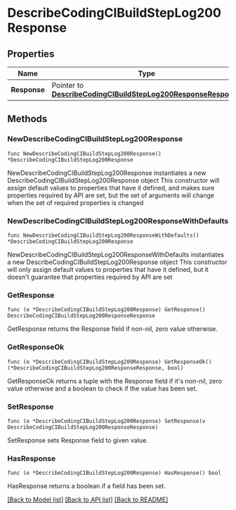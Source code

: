 # DescribeCodingCIBuildStepLog200Response

## Properties

Name | Type | Description | Notes
------------ | ------------- | ------------- | -------------
**Response** | Pointer to [**DescribeCodingCIBuildStepLog200ResponseResponse**](DescribeCodingCIBuildStepLog200ResponseResponse.md) |  | [optional] 

## Methods

### NewDescribeCodingCIBuildStepLog200Response

`func NewDescribeCodingCIBuildStepLog200Response() *DescribeCodingCIBuildStepLog200Response`

NewDescribeCodingCIBuildStepLog200Response instantiates a new DescribeCodingCIBuildStepLog200Response object
This constructor will assign default values to properties that have it defined,
and makes sure properties required by API are set, but the set of arguments
will change when the set of required properties is changed

### NewDescribeCodingCIBuildStepLog200ResponseWithDefaults

`func NewDescribeCodingCIBuildStepLog200ResponseWithDefaults() *DescribeCodingCIBuildStepLog200Response`

NewDescribeCodingCIBuildStepLog200ResponseWithDefaults instantiates a new DescribeCodingCIBuildStepLog200Response object
This constructor will only assign default values to properties that have it defined,
but it doesn't guarantee that properties required by API are set

### GetResponse

`func (o *DescribeCodingCIBuildStepLog200Response) GetResponse() DescribeCodingCIBuildStepLog200ResponseResponse`

GetResponse returns the Response field if non-nil, zero value otherwise.

### GetResponseOk

`func (o *DescribeCodingCIBuildStepLog200Response) GetResponseOk() (*DescribeCodingCIBuildStepLog200ResponseResponse, bool)`

GetResponseOk returns a tuple with the Response field if it's non-nil, zero value otherwise
and a boolean to check if the value has been set.

### SetResponse

`func (o *DescribeCodingCIBuildStepLog200Response) SetResponse(v DescribeCodingCIBuildStepLog200ResponseResponse)`

SetResponse sets Response field to given value.

### HasResponse

`func (o *DescribeCodingCIBuildStepLog200Response) HasResponse() bool`

HasResponse returns a boolean if a field has been set.


[[Back to Model list]](../README.md#documentation-for-models) [[Back to API list]](../README.md#documentation-for-api-endpoints) [[Back to README]](../README.md)


